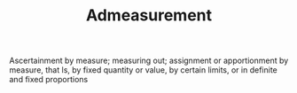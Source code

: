 ---
title: Admeasurement
permalink: "/definitions/admeasurement.html"
body: Ascertainment by measure; measuring out; assignment or apportionment by measure,
  that ls, by fixed quantity or value, by certain limits, or in definite and fixed
  proportions
published_at: '2018-07-07'
layout: post
---